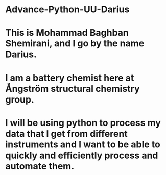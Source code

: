 # Advance-Python-UU-Darius

# This is Mohammad Baghban Shemirani, and I go by the name Darius.
# I am a battery chemist here at Ångström structural chemistry group.
# I will be using python to process my data that I get from different instruments and I want to be able to quickly and efficiently process and automate them.
